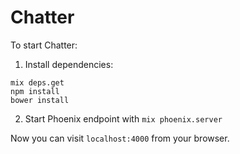 # Chatter

To start Chatter:

1. Install dependencies:

```shell
mix deps.get
npm install
bower install
```

2. Start Phoenix endpoint with `mix phoenix.server`

Now you can visit `localhost:4000` from your browser.

